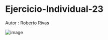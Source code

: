 # Ejercicio-Individual-23

Autor : Roberto Rivas

![image](https://github.com/RobertoRivasL/Ejercicio-Individual-23/assets/131497718/b6026d59-714e-40bf-abdc-b446087f1408)
